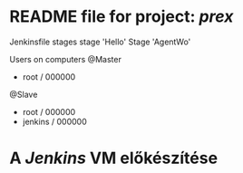 # README file for project: *prex*

Jenkinsfile stages
stage 'Hello'
Stage 'AgentWo'


Users on computers
@Master
- root / 000000

@Slave
- root / 000000
- jenkins / 000000

# A *Jenkins* VM előkészítése